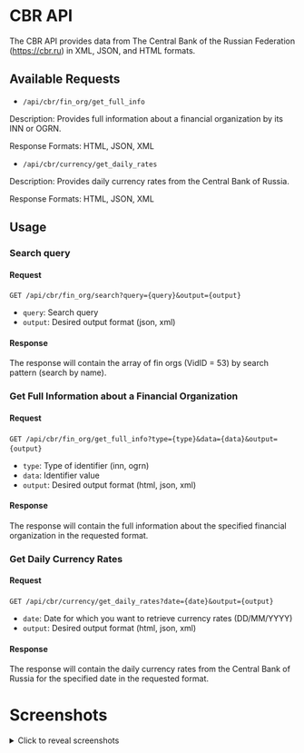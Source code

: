 # CBR API

The CBR API provides data from The Central Bank of the Russian Federation (https://cbr.ru) in XML, JSON, and HTML formats.

## Available Requests

* `/api/cbr/fin_org/get_full_info`
  
Description: Provides full information about a financial organization by its INN or OGRN.

Response Formats: HTML, JSON, XML

* `/api/cbr/currency/get_daily_rates`

Description: Provides daily currency rates from the Central Bank of Russia.

Response Formats: HTML, JSON, XML

## Usage

### Search query

#### Request

`GET /api/cbr/fin_org/search?query={query}&output={output}`

- `query`: Search query
- `output`: Desired output format (json, xml)

#### Response

The response will contain the array of fin orgs (VidID = 53) by search pattern (search by name).

### Get Full Information about a Financial Organization

#### Request

`GET /api/cbr/fin_org/get_full_info?type={type}&data={data}&output={output}`

- `type`: Type of identifier (inn, ogrn)
- `data`: Identifier value
- `output`: Desired output format (html, json, xml)

#### Response

The response will contain the full information about the specified financial organization in the requested format.

### Get Daily Currency Rates

#### Request

`GET /api/cbr/currency/get_daily_rates?date={date}&output={output}`

- `date`: Date for which you want to retrieve currency rates (DD/MM/YYYY)
- `output`: Desired output format (html, json, xml)

#### Response

The response will contain the daily currency rates from the Central Bank of Russia for the specified date in the requested format.

# Screenshots

<details>
  <summary>Click to reveal screenshots</summary>
  
  ![Screenshot 1](https://raw.githubusercontent.com/andrewfromtver/cbr-api/main/docs/screenshot-1.png)
  ![Screenshot 2](https://raw.githubusercontent.com/andrewfromtver/cbr-api/main/docs/screenshot-2.png)
  ![Screenshot 3](https://raw.githubusercontent.com/andrewfromtver/cbr-api/main/docs/screenshot-3.png)
  ![Screenshot 4](https://raw.githubusercontent.com/andrewfromtver/cbr-api/main/docs/screenshot-4.png)
  
</details>
